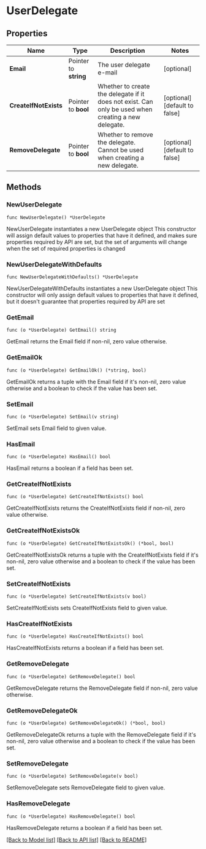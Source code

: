 # UserDelegate

## Properties

Name | Type | Description | Notes
------------ | ------------- | ------------- | -------------
**Email** | Pointer to **string** | The user delegate e-mail | [optional] 
**CreateIfNotExists** | Pointer to **bool** | Whether to create the delegate if it does not exist. Can only be used when creating a new delegate. | [optional] [default to false]
**RemoveDelegate** | Pointer to **bool** | Whether to remove the delegate. Cannot be used when creating a new delegate. | [optional] [default to false]

## Methods

### NewUserDelegate

`func NewUserDelegate() *UserDelegate`

NewUserDelegate instantiates a new UserDelegate object
This constructor will assign default values to properties that have it defined,
and makes sure properties required by API are set, but the set of arguments
will change when the set of required properties is changed

### NewUserDelegateWithDefaults

`func NewUserDelegateWithDefaults() *UserDelegate`

NewUserDelegateWithDefaults instantiates a new UserDelegate object
This constructor will only assign default values to properties that have it defined,
but it doesn't guarantee that properties required by API are set

### GetEmail

`func (o *UserDelegate) GetEmail() string`

GetEmail returns the Email field if non-nil, zero value otherwise.

### GetEmailOk

`func (o *UserDelegate) GetEmailOk() (*string, bool)`

GetEmailOk returns a tuple with the Email field if it's non-nil, zero value otherwise
and a boolean to check if the value has been set.

### SetEmail

`func (o *UserDelegate) SetEmail(v string)`

SetEmail sets Email field to given value.

### HasEmail

`func (o *UserDelegate) HasEmail() bool`

HasEmail returns a boolean if a field has been set.

### GetCreateIfNotExists

`func (o *UserDelegate) GetCreateIfNotExists() bool`

GetCreateIfNotExists returns the CreateIfNotExists field if non-nil, zero value otherwise.

### GetCreateIfNotExistsOk

`func (o *UserDelegate) GetCreateIfNotExistsOk() (*bool, bool)`

GetCreateIfNotExistsOk returns a tuple with the CreateIfNotExists field if it's non-nil, zero value otherwise
and a boolean to check if the value has been set.

### SetCreateIfNotExists

`func (o *UserDelegate) SetCreateIfNotExists(v bool)`

SetCreateIfNotExists sets CreateIfNotExists field to given value.

### HasCreateIfNotExists

`func (o *UserDelegate) HasCreateIfNotExists() bool`

HasCreateIfNotExists returns a boolean if a field has been set.

### GetRemoveDelegate

`func (o *UserDelegate) GetRemoveDelegate() bool`

GetRemoveDelegate returns the RemoveDelegate field if non-nil, zero value otherwise.

### GetRemoveDelegateOk

`func (o *UserDelegate) GetRemoveDelegateOk() (*bool, bool)`

GetRemoveDelegateOk returns a tuple with the RemoveDelegate field if it's non-nil, zero value otherwise
and a boolean to check if the value has been set.

### SetRemoveDelegate

`func (o *UserDelegate) SetRemoveDelegate(v bool)`

SetRemoveDelegate sets RemoveDelegate field to given value.

### HasRemoveDelegate

`func (o *UserDelegate) HasRemoveDelegate() bool`

HasRemoveDelegate returns a boolean if a field has been set.


[[Back to Model list]](../README.md#documentation-for-models) [[Back to API list]](../README.md#documentation-for-api-endpoints) [[Back to README]](../README.md)


